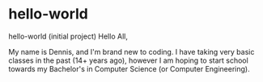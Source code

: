 # hello-world
hello-world (initial project)
Hello All,

My name is Dennis, and I'm brand new to coding. I have taking very basic classes in the past (14+ years ago), however I am hoping to start school towards my Bachelor's in Computer Science (or Computer Engineering).
